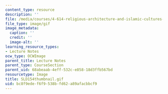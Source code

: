 ```yaml
---
content_type: resource
description: ''
file: /media/courses/4-614-religious-architecture-and-islamic-cultures-fall-2002/bc8f9edef6f9538bfd62a89afacbbcf9_SLD154thumbnail.gif
file_type: image/gif
image_metadata:
  caption: ''
  credit: ''
  image-alt: ''
learning_resource_types:
- Lecture Notes
ocw_type: OCWImage
parent_title: Lecture Notes
parent_type: CourseSection
parent_uid: 68abeaab-4eff-532c-e858-18d3ffb567bd
resourcetype: Image
title: SLD154thumbnail.gif
uid: bc8f9ede-f6f9-538b-fd62-a89afacbbcf9
---
```

